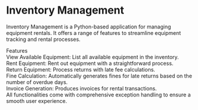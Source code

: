 # Inventory Management
Inventory Management is a Python-based application for managing equipment rentals. It offers a range of features to streamline equipment tracking and rental processes.

Features<br>
View Available Equipment: List all available equipment in the inventory.<br>
Rent Equipment: Rent out equipment with a straightforward process.<br>
Return Equipment: Process returns with late fee calculations.<br>
Fine Calculation: Automatically generates fines for late returns based on the number of overdue days.<br>
Invoice Generation: Produces invoices for rental transactions.<br>
All functionalities come with comprehensive exception handling to ensure a smooth user experience.
